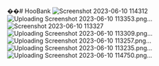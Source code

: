 ��#   H o o B a n k 
![Screenshot 2023-06-10 114312](https://github.com/prashus23/HooBank/assets/91913160/8bef0fae-c617-487f-bc56-476cf0d4405f)
![Uploading Screenshot 2023-06-10 113353.png…]()
![Screenshot 2023-06-10 113327](https://github.com/prashus23/HooBank/assets/91913160/db4ffd37-5836-4e8b-9828-61926d9b8226)
![Uploading Screenshot 2023-06-10 113309.png…]()
![Uploading Screenshot 2023-06-10 113257.png…]()
 
 ![Uploading Screenshot 2023-06-10 113235.png…]()
![Uploading Screenshot 2023-06-10 114750.png…]()
